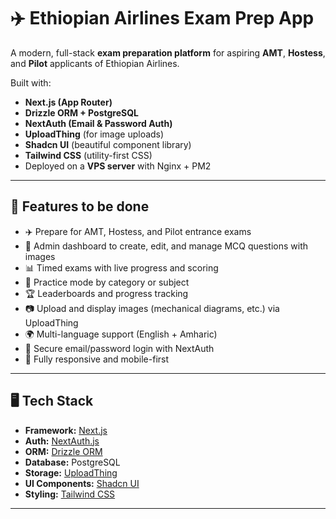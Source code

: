 # ✈️ Ethiopian Airlines Exam Prep App

A modern, full-stack **exam preparation platform** for aspiring **AMT**, **Hostess**, and **Pilot** applicants of Ethiopian Airlines.

Built with:

- **Next.js (App Router)**
- **Drizzle ORM + PostgreSQL**
- **NextAuth (Email & Password Auth)**
- **UploadThing** (for image uploads)
- **Shadcn UI** (beautiful component library)
- **Tailwind CSS** (utility-first CSS)
- Deployed on a **VPS server** with Nginx + PM2

---

## 🚀 Features to be done

- ✈️ Prepare for AMT, Hostess, and Pilot entrance exams
- 📝 Admin dashboard to create, edit, and manage MCQ questions with images
- 📊 Timed exams with live progress and scoring
- 🎯 Practice mode by category or subject
- 🏆 Leaderboards and progress tracking
- 📷 Upload and display images (mechanical diagrams, etc.) via UploadThing
- 🌍 Multi-language support (English + Amharic)
- 🔐 Secure email/password login with NextAuth
- 📱 Fully responsive and mobile-first

---

## 🖥️ Tech Stack

- **Framework:** [Next.js](https://nextjs.org/)
- **Auth:** [NextAuth.js](https://next-auth.js.org/)
- **ORM:** [Drizzle ORM](https://orm.drizzle.team/)
- **Database:** PostgreSQL
- **Storage:** [UploadThing](https://uploadthing.com/)
- **UI Components:** [Shadcn UI](https://ui.shadcn.com/)
- **Styling:** [Tailwind CSS](https://tailwindcss.com/)

---


